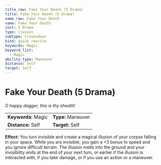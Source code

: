 ```yaml
---
title_raw: Fake Your Death (5 Drama)
title: Fake Your Death (5 Drama)
name_raw: Fake Your Death
name: Fake Your Death
cost: 5 Drama
type: classes
subtype: troubadour
kind: quick rewrite
keywords: Magic
keyword_list:
  - Magic
ability_type: Maneuver
distance: Self
target: Self
---
```


# Fake Your Death (5 Drama)

*O happy dagger, this is thy sheath!*

|                     |                    |
| :------------------ | :----------------- |
| **Keywords:** Magic | **Type:** Maneuver |
| **Distance:** Self  | **Target:** Self   |

**Effect:** You turn invisible and create a magical illusion of your corpse falling in your space. While you are invisible, you gain a +3 bonus to speed and you ignore difficult terrain. The illusion melts into the ground and your invisibility ends at the end of your next turn, or earlier if the illusion is interacted with, if you take damage, or if you use an action or a maneuver.
